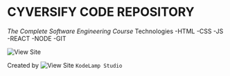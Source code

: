# CYVERSIFY CODE REPOSITORY

*The Complete Software Engineering Course*
Technologies 
-HTML
-CSS
-JS
-REACT
-NODE
-GIT

![View Site](https://kodelamp.github.io/se-complete-course/)



Created by
![View Site](https://via.placeholder.com/15/1589F0/000000?text=+) `KodeLamp Studio`
